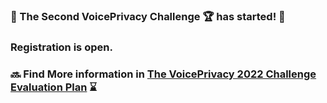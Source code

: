 ### 📢 The Second VoicePrivacy Challenge 🏆 has started! 🚀 
### Registration is open. ###
### 🔜 Find More information in [The VoicePrivacy 2022 Challenge Evaluation Plan](https://www.voiceprivacychallenge.org/vp2020/docs/VoicePrivacy_2022_Eval_Plan_v1.0.pdf) ⌛ ###


<!--
**Voice-Privacy-Challenge/Voice-Privacy-Challenge** is a ✨ _special_ ✨ repository because its `README.md` (this file) appears on your GitHub profile.
